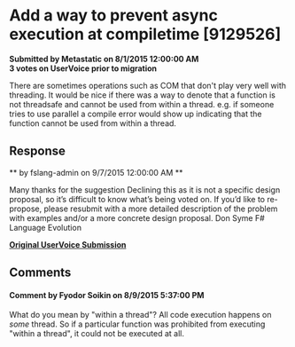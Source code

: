 # Add a way to prevent async execution at compiletime [9129526] #

**Submitted by Metastatic on 8/1/2015 12:00:00 AM**  
**3 votes on UserVoice prior to migration**  

There are sometimes operations such as COM that don't play very well with threading. It would be nice if there was a way to denote that a function is not threadsafe and cannot be used from within a thread. e.g. if someone tries to use parallel a compile error would show up indicating that the function cannot be used from within a thread.



## Response ##
** by fslang-admin on 9/7/2015 12:00:00 AM **

Many thanks for the suggestion
Declining this as it is not a specific design proposal, so it’s difficult to know what’s being voted on.
If you’d like to re-propose, please resubmit with a more detailed description of the problem with examples and/or a more concrete design proposal.
Don Syme
F# Language Evolution


**[Original UserVoice Submission](https://fslang.uservoice.com/forums/245727-f-language/suggestions/9129526)**


## Comments ##


#### Comment by Fyodor Soikin on 8/9/2015 5:37:00 PM ####
What do you mean by "within a thread"? All code execution happens on _some_ thread. So if a particular function was prohibited from executing "within a thread", it could not be executed at all.

